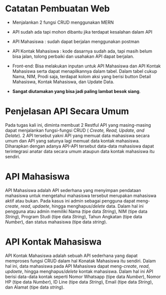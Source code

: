 # Catatan Pembuatan Web
- Menjalankan 2 fungsi CRUD menggunakan MERN

- API sudah ada tapi mohon dibantu jika terdapat kesalahan dalam API

- API Mahasiswa : sudah dapat berjalan menggunakan postman

- API Kontak Mahasiswa : kode dasarnya sudah ada, tapi masih belum bisa jalan, tolong perbaiki dan usahakan API dapat berjalan.

- Front-end: Bisa melakukan inputan untuk API Mahasiswa dan API Kontak Mahasiswa serta dapat menapilkannya dalam tabel. Dalam tabel cukup Nama, NIM, Prodi saja, terdapat kolom aksi yang berisi button Detail Mahasiswa, Kontak Mahasiswa, dan Update Data.

- **Sangat diutamakan yang bisa jadi paling lambat besok siang**.

# Penjelasan API Secara Umum
Pada tugas kali ini, diminta membuat 2 Restful API yang masing-masing dapat menjalankan fungsi-fungsi CRUD ( *Create, Read, Update, and Delate*). 2 API tersebut yakni API yang memuat data mahasiswa secara umum dan API yang satunya lagi memuat data kontak mahasiswa. Diharapkan dengan adanya API-API tersebut data-data mahasiswa dapat terintegrasi anatar data secara umum ataupun data kontak mahasiswa itu sendiri.

# API Mahasiswa
API Mahasiswa adalah API sederhana yang menyimpan pendataan mahasiswa untuk mengetahui mahasiswa tersebut merupakan mahasiswa aktif atau bukan. Pada kasus ini admin sebagai pengguna dapat meng-*create*, *read*, *updaete*, hingga menghapus/*delete* data. Dalam hal ini pengguna atau admin memiliki Nama (tipe data *String*), NIM (tipe data *String*), Program Studi (tipe data *String*), Tahun Angkatan (tipe data *Number*), dan status mahasiswa (tipe data *string*).

# API Kontak Mahasiswa
API Kontak Mahasiswa adalah sebuah API sederhana yang dapat memproses fungsi CRUD dalam hal Konatak Mahasiswa itu sendiri. Dalam hal ini, data mahasiswa pada API Mahasiswa dapat meng-*create*, *read*, *updaete*, hingga menghapus/*delete* kontak mahasiswa. Dalam hal ini API berisi data-data kontak seperti Nomor Whatsapp (tipe data *Number*), Nomor HP (tipe data *Number*), ID Line (tipe data *String*), Email (tipe data *String*), dan Alamat (tipe data *string*).

